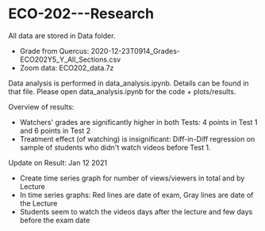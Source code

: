 # ECO-202---Research
All data are stored in Data folder.
+ Grade from Quercus: 2020-12-23T0914_Grades-ECO202Y5_Y_All_Sections.csv
+ Zoom data: ECO202_data.7z

Data analysis is performed in data_analysis.ipynb. Details can be found in that file. Please open data_analysis.ipynb for the code + plots/results.

Overview of results:
+ Watchers' grades are significantly higher in both Tests: 4 points in Test 1 and 6 points in Test 2
+ Treatment effect (of watching) is insignificant: Diff-in-Diff regression on sample of students who didn't watch videos before Test 1.

Update on Result: Jan 12 2021
+ Create time series graph for number of views/viewers in total and by Lecture
+ In time series graphs: Red lines are date of exam, Gray lines are date of the Lecture
+ Students seem to watch the videos days after the lecture and few days before the exam date

